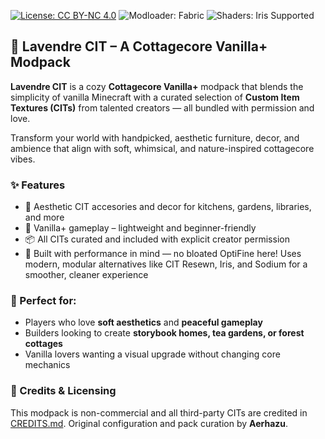 [![License: CC BY-NC 4.0](https://img.shields.io/badge/License-BY--NC%204.0-lightgrey.svg)](https://creativecommons.org/licenses/by-nc/4.0/)
![Modloader: Fabric](https://img.shields.io/badge/Modloader-Fabric-blueviolet?style=flat&logo=fabric)
![Shaders: Iris Supported](https://img.shields.io/badge/Shaders-Iris%20Supported-9cf?style=flat&logo=apachespark)

## 🪻 Lavendre CIT – A Cottagecore Vanilla+ Modpack

**Lavendre CIT** is a cozy **Cottagecore Vanilla+** modpack that blends the simplicity of vanilla Minecraft with a curated selection of **Custom Item Textures (CITs)** from talented creators — all bundled with permission and love.

Transform your world with handpicked, aesthetic furniture, decor, and ambience that align with soft, whimsical, and nature-inspired cottagecore vibes.

### ✨ Features

* 🍞 Aesthetic CIT accesories and decor for kitchens, gardens, libraries, and more
* 🧺 Vanilla+ gameplay – lightweight and beginner-friendly
* 📦 All CITs curated and included with explicit creator permission
* 🚀 Built with performance in mind — no bloated OptiFine here!
  Uses modern, modular alternatives like CIT Resewn, Iris, and Sodium for a smoother, cleaner experience

### 💐 Perfect for:

* Players who love **soft aesthetics** and **peaceful gameplay**
* Builders looking to create **storybook homes, tea gardens, or forest cottages**
* Vanilla lovers wanting a visual upgrade without changing core mechanics

### 📜 Credits & Licensing

This modpack is non-commercial and all third-party CITs are credited in [CREDITS.md](./CREDITS.md).
Original configuration and pack curation by **Aerhazu**.